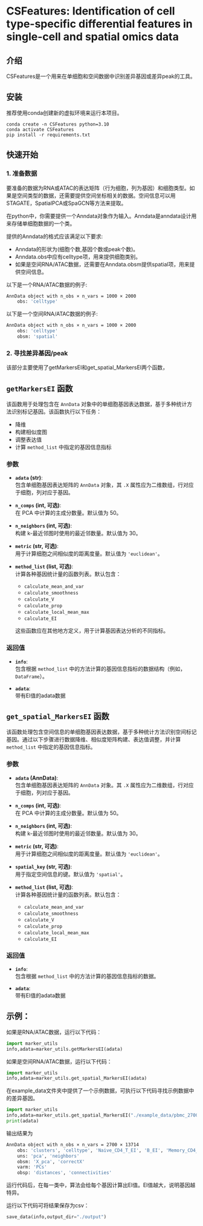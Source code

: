 # CSFeatures: Identification of cell type-specific differential features in single-cell and spatial omics data

## 介绍
CSFeatures是一个用来在单细胞和空间数据中识别差异基因或差异peak的工具。

## 安装

推荐使用conda创建新的虚拟环境来运行本项目。

```
conda create -n CSFeatures python=3.10
conda activate CSFeatures
pip install -r requirements.txt
```

## 快速开始

### 1. 准备数据
要准备的数据为RNA或ATAC的表达矩阵（行为细胞，列为基因）和细胞类型。如果是空间类型的数据，还需要提供空间坐标相关的数据。空间信息可以用STAGATE，SpatialPCA或SpaGCN等方法来提取。

在python中，你需要提供一个Anndata对象作为输入。Anndata是anndata设计用来存储单细胞数据的一个类。

提供的Anndata的格式应该满足以下要求:
- Anndata的形状为(细胞个数,基因个数或peak个数)。
- Anndata.obs中应有celltype项，用来提供细胞类别。
- 如果是空间RNA/ATAC数据，还需要在Anndata.obsm提供spatial项，用来提供空间信息。

以下是一个RNA/ATAC数据的例子:
```bash
AnnData object with n_obs × n_vars = 1000 × 2000
    obs: 'celltype'
```
以下是一个空间RNA/ATAC数据的例子:

```bash
AnnData object with n_obs × n_vars = 1000 × 2000
    obs: 'celltype'
    obsm: 'spatial'
```

### 2. 寻找差异基因/peak

该部分主要使用了getMarkersEI和get_spatial_MarkersEI两个函数，

## `getMarkersEI` 函数

该函数用于处理包含在 `AnnData` 对象中的单细胞基因表达数据，基于多种统计方法识别标记基因。该函数执行以下任务：
- 降维
- 构建相似度图
- 调整表达值
- 计算 `method_list` 中指定的基因信息指标

### 参数

- **`adata` (str)**:  
  包含单细胞基因表达矩阵的 `AnnData` 对象，其 `.X` 属性应为二维数组，行对应于细胞，列对应于基因。

- **`n_comps` (int, 可选)**:  
  在 PCA 中计算的主成分数量。默认值为 50。

- **`n_neighbors` (int, 可选)**:  
  构建 k-最近邻图时使用的最近邻数量。默认值为 30。

- **`metric` (str, 可选)**:  
  用于计算细胞之间相似度的距离度量。默认值为 `'euclidean'`。

- **`method_list` (list, 可选)**:  
  计算各种基因统计量的函数列表。默认包含：

  - `calculate_mean_and_var`
  - `calculate_smoothness`
  - `calculate_V`
  - `calculate_prop`
  - `calculate_local_mean_max`
  - `calculate_EI`

  这些函数应在其他地方定义，用于计算基因表达分析的不同指标。

### 返回值

- **`info`**:  
  包含根据 `method_list` 中的方法计算的基因信息指标的数据结构（例如，`DataFrame`）。

- **`adata`**:  
  带有EI值的adata数据


## `get_spatial_MarkersEI` 函数

该函数处理包含空间信息的单细胞基因表达数据，基于多种统计方法识别空间标记基因。通过以下步骤进行数据降维、相似度矩阵构建、表达值调整，并计算 `method_list` 中指定的基因信息指标。

### 参数

- **`adata` (AnnData)**:  
  包含单细胞基因表达矩阵的 `AnnData` 对象。其 `.X` 属性应为二维数组，行对应于细胞，列对应于基因。

- **`n_comps` (int, 可选)**:  
  在 PCA 中计算的主成分数量。默认值为 50。

- **`n_neighbors` (int, 可选)**:  
  构建 k-最近邻图时使用的最近邻数量。默认值为 30。


- **`metric` (str, 可选)**:  
  用于计算细胞之间相似度的距离度量。默认值为 `'euclidean'`。

- **`spatial_key` (str, 可选)**:  
  用于指定空间信息的键。默认值为 `'spatial'`。


- **`method_list` (list, 可选)**:  
  计算各种基因统计量的函数列表。默认包含：

  - `calculate_mean_and_var`
  - `calculate_smoothness`
  - `calculate_V`
  - `calculate_prop`
  - `calculate_local_mean_max`
  - `calculate_EI`


### 返回值

- **`info`**:  
  包含根据 `method_list` 中的方法计算的基因信息指标的数据。

- **`adata`**:  
  带有EI值的adata数据

## 示例：

如果是RNA/ATAC数据，运行以下代码：
```python
import marker_utils
info,adata=marker_utils.getMarkersEI(adata)
```
如果是空间RNA/ATAC数据，运行以下代码：
```python
import marker_utils
info,adata=marker_utils.get_spatial_MarkersEI(adata)
```

在example_data文件夹中提供了一个示例数据，可执行以下代码寻找示例数据中的差异基因。
```python
import marker_utils
info,adata=marker_utils.get_spatial_MarkersEI("./example_data/pbmc_2700_seurat.h5ad")
print(adata)
```
输出结果为
``` bash
AnnData object with n_obs × n_vars = 2700 × 13714
    obs: 'clusters', 'celltype', 'Naive_CD4_T_EI', 'B_EI', 'Memory_CD4_T_EI', 'FCGR3A_Mono_EI', 'NK_EI', 'CD8_T_EI', 'CD14_Mono_EI', 'DC_EI', 'Platelet_EI'
    uns: 'pca', 'neighbors'
    obsm: 'X_pca', 'correctX'
    varm: 'PCs'
    obsp: 'distances', 'connectivities'
```
运行代码后，在每一类中，算法会给每个基因计算出EI值。EI值越大，说明基因越特异。

运行以下代码可将结果保存为csv：
```python
save_data(info,output_dir="./output")
```


